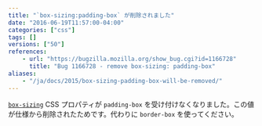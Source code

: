```yaml
---
title: "`box-sizing:padding-box` が削除されました"
date: "2016-06-19T11:57:00-04:00"
categories: ["css"]
tags: []
versions: ["50"]
references:
    - url: "https://bugzilla.mozilla.org/show_bug.cgi?id=1166728"
      title: "Bug 1166728 - remove box-sizing: padding-box"
aliases:
    - "/ja/docs/2015/box-sizing-padding-box-will-be-removed/"
---
```

[`box-sizing`](https://developer.mozilla.org/docs/Web/CSS/box-sizing) CSS プロパティが `padding-box` を受け付けなくなりました。この値が仕様から削除されたためです。代わりに `border-box` を使ってください。
